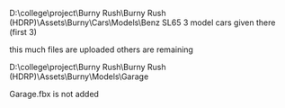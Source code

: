 D:\college\project\Burny Rush\Burny Rush (HDRP)\Assets\Burny\Cars\Models\Benz SL65
3 model cars given there (first 3)


this much files are uploaded others are remaining



D:\college\project\Burny Rush\Burny Rush (HDRP)\Assets\Burny\Models\Garage

Garage.fbx is not added
